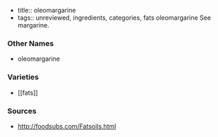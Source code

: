 - title:: oleomargarine
- tags:: unreviewed, ingredients, categories, fats
oleomargarine See margarine.

### Other Names

* oleomargarine

### Varieties

* [[fats]]

### Sources
* http://foodsubs.com/Fatsoils.html

